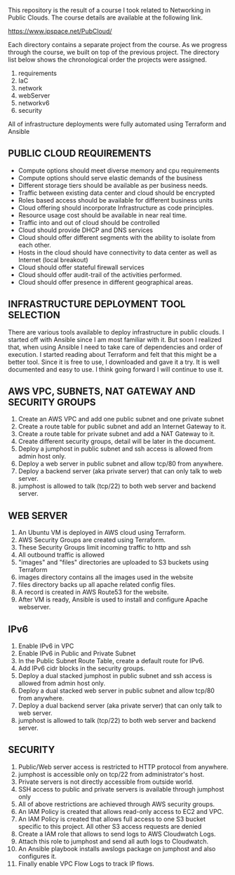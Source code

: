 This repository is the result of a course I took related to Networking in Public Clouds. The course details are available at the following link.

https://www.ipspace.net/PubCloud/

Each directory contains a separate project from the course. As we progress through the course, we built on top of the previous project. The directory list below shows the chronological order the projects were assigned. 

1. requirements
2. IaC
3. network
4. webServer
5. networkv6
6. security

All of infrastructure deployments were fully automated using Terraform and Ansible

## PUBLIC CLOUD REQUIREMENTS

* Compute options should meet diverse memory and cpu requirements
* Compute options should serve elastic demands of the business
* Different storage tiers should be available as per business needs.
* Traffic between existing data center and cloud should be encrypted
* Roles based access should be available for different business units
* Cloud offering should incorporate Infrastructure as code principles.
* Resource usage cost should be available in near real time.
* Traffic into and out of cloud should be controlled
* Cloud should provide DHCP and DNS services
* Cloud should offer different segments with the ability to isolate from each other.
* Hosts in the cloud should have connectivity to data center as well as Internet (local breakout)
* Cloud should offer stateful firewall services
* Cloud should offer audit-trail of the activities performed.
* Cloud should offer presence in different geographical areas.


##  INFRASTRUCTURE DEPLOYMENT TOOL SELECTION

There are various tools available to deploy infrastructure in public clouds. I started off with Ansible since I am most familiar with it. But soon I realized that, when using Ansible I need to take care of dependencies and order of execution. I started reading about Terraform and felt that this might be a better tool. Since it is free to use, I downloaded and gave it a try. It is well documented and easy to use. I think going forward I will continue to use it.


##  AWS VPC, SUBNETS, NAT GATEWAY AND SECURITY GROUPS

1. Create an AWS VPC and add one public subnet and one private subnet
2. Create a route table for public subnet and add an Internet Gateway to it.
3. Create a route table for private subnet and add a NAT Gateway to it.
4. Create different security groups, detail will be later in the document.
5. Deploy a jumphost in public subnet and ssh access is allowed from admin host only.
6. Deploy a web server in public subnet and allow tcp/80 from anywhere.
7. Deploy a backend server (aka private server) that can only talk to web server.
8. jumphost is allowed to talk (tcp/22) to both web server and backend server.

##  WEB SERVER

1. An Ubuntu VM is deployed in AWS cloud using Terraform.
2. AWS Security Groups are created using Terraform.
3. These Security Groups limit incoming traffic to http and ssh
4. All outbound traffic is allowed
5. "images" and "files" directories are uploaded to S3 buckets using Terraform
6. images directory contains all the images used in the website
7. files directory backs up all apache related config files.
8. A record is created in AWS Route53 for the website.
9. After VM is ready, Ansible is used to install and configure Apache webserver.


##  IPv6

1. Enable IPv6 in VPC
2. Enable IPv6 in Public and Private Subnet
3. In the Public Subnet Route Table, create a default route for IPv6.
4. Add IPv6 cidr blocks in the security groups.
5. Deploy a dual stacked jumphost in public subnet and ssh access is allowed from admin host only.
6. Deploy a dual stacked web server in public subnet and allow tcp/80 from anywhere.
7. Deploy a dual backend server (aka private server) that can only talk to web server.
8. jumphost is allowed to talk (tcp/22) to both web server and backend server.


##  SECURITY

1. Public/Web server access is restricted to HTTP protocol from anywhere.
2. jumphost is accessible only on tcp/22 from administrator's host.
3. Private servers is not directly accessible from outside world.
4. SSH access to public and private servers is available through jumphost only
5. All of above restrictions are achieved through AWS security groups.
6. An IAM Policy is created that allows read-only access to EC2 and VPC.
7. An IAM Policy is created that allows full access to one S3 bucket specific to this project. All other S3 access requests are denied
8. Create a IAM role that allows to send logs to AWS Cloudwatch Logs.
9. Attach this role to jumphost and send all auth logs to Cloudwatch.
10. An Ansible playbook installs awslogs package on jumphost and also configures it.
11. Finally enable VPC Flow Logs to track IP flows.
